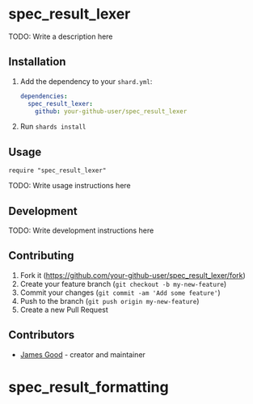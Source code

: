 # spec_result_lexer

TODO: Write a description here

## Installation

1. Add the dependency to your `shard.yml`:

   ```yaml
   dependencies:
     spec_result_lexer:
       github: your-github-user/spec_result_lexer
   ```

2. Run `shards install`

## Usage

```crystal
require "spec_result_lexer"
```

TODO: Write usage instructions here

## Development

TODO: Write development instructions here

## Contributing

1. Fork it (<https://github.com/your-github-user/spec_result_lexer/fork>)
2. Create your feature branch (`git checkout -b my-new-feature`)
3. Commit your changes (`git commit -am 'Add some feature'`)
4. Push to the branch (`git push origin my-new-feature`)
5. Create a new Pull Request

## Contributors

- [James Good](https://github.com/your-github-user) - creator and maintainer
# spec_result_formatting
